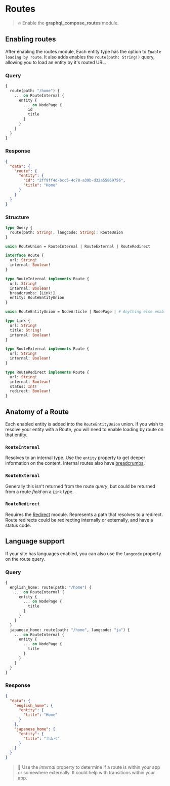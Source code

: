 # Routes

> :fire: Enable the **graphql_compose_routes** module.

## Enabling routes

After enabling the routes module, Each entity type has the option to `Enable loading by route`.
It also adds enables the `route(path: String!)` query, allowing you to load an entity by it's routed URL.

<!-- tabs:start -->

### **Query**

```graphql
{
  route(path: "/home") {
    ... on RouteInternal {
      entity {
        ... on NodePage {
          id
          title
        }
      }
    }
  }
}
```

### **Response**

```json
{
  "data": {
    "route": {
      "entity": {
        "id": "2ff9ff4d-bcc5-4c78-a39b-d32a55869756",
        "title": "Home"
      }
    }
  }
}
```

### **Structure**

```graphql
type Query {
  route(path: String!, langcode: String): RouteUnion
}

union RouteUnion = RouteInternal | RouteExternal | RouteRedirect

interface Route {
  url: String!
  internal: Boolean!
}

type RouteInternal implements Route {
  url: String!
  internal: Boolean!
  breadcrumbs: [Link!]
  entity: RouteEntityUnion
}

union RouteEntityUnion = NodeArticle | NodePage | # Anything else enabled

type Link {
  url: String!
  title: String!
  internal: Boolean!
}

type RouteExternal implements Route {
  url: String!
  internal: Boolean!
}

type RouteRedirect implements Route {
  url: String!
  internal: Boolean!
  status: Int!
  redirect: Boolean!
}
```

<!-- tabs:end -->

## Anatomy of a Route

Each enabled entity is added into the `RouteEntityUnion` union. If you wish to resolve your entity with a Route, you will need to enable loading by route on that entity.

### `RouteInternal`

Resolves to an internal type. Use the `entity` property to get deeper information on the content. Internal routes also have [breadcrumbs](features/breadcrumbs.md).

### `RouteExternal`

Generally this isn't returned from the route _query_, but could be returned from a route _field_ on a `Link` type.

### `RouteRedirect`

Requires the [Redirect](https://www.drupal.org/project/redirect) module. Represents a path that resolves to a redirect. Route redirects could be redirecting internally or externally, and have a status code.

## Language support

If your site has languages enabled, you can also use the `langcode` property on the route query.

<!-- tabs:start -->

### **Query**

```graphql
{
  english_home: route(path: "/home") {
    ... on RouteInternal {
      entity {
        ... on NodePage {
          title
        }
      }
    }
  }
  japanese_home: route(path: "/home", langcode: "ja") {
    ... on RouteInternal {
      entity {
        ... on NodePage {
          title
        }
      }
    }
  }
}
```

### **Response**

```json
{
  "data": {
    "english_home": {
      "entity": {
        "title": "Home"
      }
    },
    "japanese_home": {
      "entity": {
        "title": "ホムペ"
      }
    }
  }
}
```

<!-- tabs:end -->

> :thinking: Use the _internal_ property to determine if a route is within your app or somewhere externally. It could help with transitions within your app.
